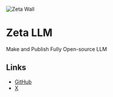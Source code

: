 
![Zeta Wall](https://github.com/user-attachments/assets/925fc637-c577-4a04-925e-ac0210c2a106)

# Zeta LLM
Make and Publish Fully Open-source LLM

## Links
- [GitHub](https://github.com/Zeta-LLM/Zeta/)
- [X](https://x.com/Zeta_LLM/)
